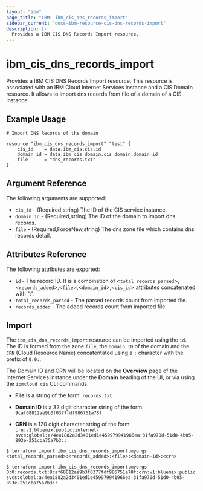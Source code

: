```yaml
---
layout: "ibm"
page_title: "IBM: ibm_cis_dns_records_import"
sidebar_current: "docs-ibm-resource-cis-dns-records-import"
description: |-
  Provides a IBM CIS DNS Records Import resource.
---
```


# ibm_cis_dns_records_import

Provides a IBM CIS DNS Records Import resource. This resource is associated with an IBM Cloud Internet Services instance and a CIS Domain resource. It allows to import dns records from file of a domain of a CIS instance

## Example Usage

```hcl
# Import DNS Records of the domain

resource "ibm_cis_dns_records_import" "test" {
	cis_id    = data.ibm_cis.cis.id
	domain_id = data.ibm_cis_domain.cis_domain.domain_id
	file      = "dns_records.txt"
}
```

## Argument Reference

The following arguments are supported:

- `cis_id` - (Required,string) The ID of the CIS service instance.
- `domain_id` - (Required,string) The ID of the domain to import dns records.
- `file` - (Required,ForceNew,string) The dns zone file which contains dns records detail.

## Attributes Reference

The following attributes are exported:

- `id` - The record ID. It is a combination of <`total_records_parsed`>,<`records_added`>,<`file`>,<`domain_id`>,<`cis_id`> attributes concatenated with ":".
- `total_records_parsed` - The parsed records count from imported file.
- `records_added` - The added records count from imported file.

## Import

The `ibm_cis_dns_records_import` resource can be imported using the `id`. The ID is formed from the zone `file`, the `Domain ID` of the domain and the `CRN` (Cloud Resource Name) concatentated using a `:` character with the prefix of `0:0:`.

The Domain ID and CRN will be located on the **Overview** page of the Internet Services instance under the **Domain** heading of the UI, or via using the `ibmcloud cis` CLI commands.

- **File** is a string of the form: `records.txt`

- **Domain ID** is a 32 digit character string of the form: `9caf68812ae9b3f0377fdf986751a78f`

- **CRN** is a 120 digit character string of the form: `crn:v1:bluemix:public:internet-svcs:global:a/4ea1882a2d3401ed1e459979941966ea:31fa970d-51d0-4b05-893e-251cba75a7b3::`

```
$ terraform import ibm_cis_dns_records_import.myorgs <total_records_parsed>:<records_added>:<file>:<domain-id>:<crn>

$ terraform import ibm_cis_dns_records_import.myorgs 0:0:records.txt:9caf68812ae9b3f0377fdf986751a78f:crn:v1:bluemix:public:internet-svcs:global:a/4ea1882a2d3401ed1e459979941966ea:31fa970d-51d0-4b05-893e-251cba75a7b3::
```
